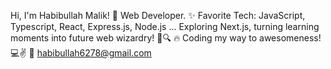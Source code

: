 Hi, I'm Habibullah Malik! 👋
Web Developer. 
✨ Favorite Tech: JavaScript, Typescript,  React, Express.js, Node.js ...
Exploring Next.js, turning learning moments into future web wizardry! 🚀🔍
🔥 Coding my way to awesomeness! 💻✌️
📧 habibullah6278@gmail.com

<!---
Habibullah6278/Habibullah6278 is a ✨ special ✨ repository because its `README.md` (this file) appears on your GitHub profile.
You can click the Preview link to take a look at your changes.
--->
